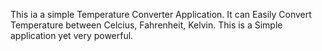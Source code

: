 This ia a simple Temperature Converter Application. It can Easily Convert Temperature between Celcius, Fahrenheit, Kelvin. This is a Simple application yet very powerful.
